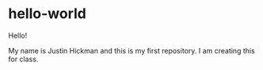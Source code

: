 # hello-world

Hello!

My name is Justin Hickman and this is my first repository.
I am creating this for class.
